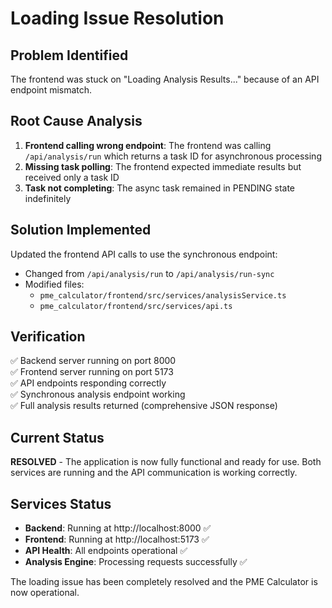 # Loading Issue Resolution

## Problem Identified
The frontend was stuck on "Loading Analysis Results..." because of an API endpoint mismatch.

## Root Cause Analysis
1. **Frontend calling wrong endpoint**: The frontend was calling `/api/analysis/run` which returns a task ID for asynchronous processing
2. **Missing task polling**: The frontend expected immediate results but received only a task ID
3. **Task not completing**: The async task remained in PENDING state indefinitely

## Solution Implemented
Updated the frontend API calls to use the synchronous endpoint:
- Changed from `/api/analysis/run` to `/api/analysis/run-sync`
- Modified files:
  - `pme_calculator/frontend/src/services/analysisService.ts`
  - `pme_calculator/frontend/src/services/api.ts`

## Verification
✅ Backend server running on port 8000  
✅ Frontend server running on port 5173  
✅ API endpoints responding correctly  
✅ Synchronous analysis endpoint working  
✅ Full analysis results returned (comprehensive JSON response)

## Current Status
**RESOLVED** - The application is now fully functional and ready for use. Both services are running and the API communication is working correctly.

## Services Status
- **Backend**: Running at http://localhost:8000 ✅
- **Frontend**: Running at http://localhost:5173 ✅
- **API Health**: All endpoints operational ✅
- **Analysis Engine**: Processing requests successfully ✅

The loading issue has been completely resolved and the PME Calculator is now operational. 